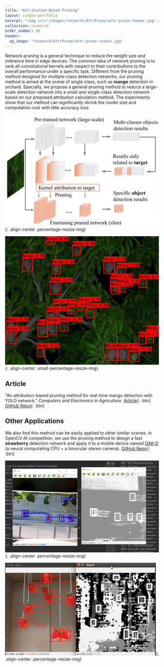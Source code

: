 ```yaml
---
title: "Attribution-Based Pruning"
layout: single-portfolio
excerpt: "<img src='/images/research/AttrPrune/attr-prune-teaser.jpg' alt=''>"
collection: research
order_number: 50
header: 
  og_image: "research/AttrPrune/attr-prune-teaser.jpg"
---
```


Network pruning is a general technique to reduce the weight size and inference time in edge devices. The common idea of network pruning is to rank all convolutional kernels with respect to their contributions to the overall performance under a specific task. Different from the pruning method designed for multiple-class detection networks, our pruning method is aimed at the scene of single class, such as **mango** detection in orchard. Specially, we propose a general pruning method to reduce a large-scale detection network into a small and single-class detection network based on our proposed attribution calculation method. The experiments show that our method can significantly shrink the model size and computation cost with little accuracy loss.

![](/images/research/AttrPrune/attr-prune-teaser.jpg){: .align-center .percentage-resize-img}

![](/images/research/AttrPrune/detMangoResultb.jpg){: .align-center .small-percentage-resize-img}

## Article

"An attribution-based pruning method for real-time mango detection with YOLO network." *Computers and Electronics in Agriculture*. [Article](https://www.sciencedirect.com/science/article/pii/S0168169919313717?dgcid=author){: .btn} [GitHub Repo](https://github.com/GlowingHorse/Fast-Mango-Detection){: .btn}

## Other Applications

We also find this method can be easily applied to other similar scenes. In OpenCV AI competition, we use the pruning method to design a fast **strawberry** detection network and apply it to a mobile device named [OAK-D](https://opencv.org/opencv-ai-competition-2021/#introSection) (a neural computating CPU + a binocular stereo camera). [GitHub Repo](https://github.com/GlowingHorse/OAKD-yolov4-tiny-tf2-strawberry){: .btn}

![](/images/research/AttrPrune/detect_strawberry.png){: .align-center .percentage-resize-img}

![](/images/research/AttrPrune/detect_strawberry2.png){: .align-center .percentage-resize-img}
